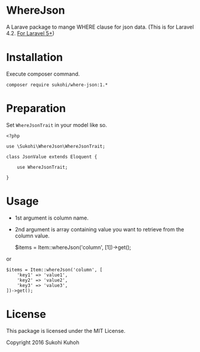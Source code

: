 # WhereJson
A Larave package to mange WHERE clause for json data.
(This is for Laravel 4.2. [For Laravel 5+](https://github.com/SUKOHI/WhereJson))

# Installation

Execute composer command.

    composer require sukohi/where-json:1.*

# Preparation
    
Set `WhereJsonTrait` in your model like so.
    
    <?php
    
    use \Sukohi\WhereJson\WhereJsonTrait;
    
    class JsonValue extends Eloquent {
    
        use WhereJsonTrait;
    
    }

# Usage

* 1st argument is column name.
* 2nd argument is array containing value you want to retrieve from the column value.  



    $items = Item::whereJson('column', [1])->get();
    
or
    
    $items = Item::whereJson('column', [
        'key1' => 'value1', 
        'key2' => 'value2', 
        'key3' => 'value3', 
    ])->get();

# License

This package is licensed under the MIT License.

Copyright 2016 Sukohi Kuhoh